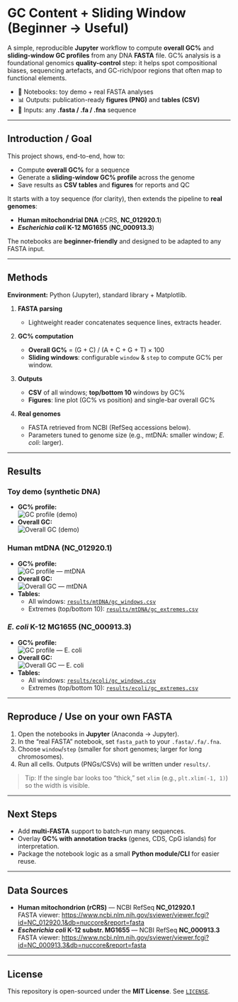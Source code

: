 # GC Content + Sliding Window (Beginner → Useful)

A simple, reproducible **Jupyter** workflow to compute **overall GC%** and **sliding-window GC profiles** from any DNA **FASTA** file. GC% analysis is a foundational genomics **quality-control** step: it helps spot compositional biases, sequencing artefacts, and GC-rich/poor regions that often map to functional elements.

- 📓 Notebooks: toy demo + real FASTA analyses  
- 📊 Outputs: publication-ready **figures (PNG)** and **tables (CSV)**  
- 🧪 Inputs: any **.fasta / .fa / .fna** sequence

---

## Introduction / Goal

This project shows, end-to-end, how to:
- Compute **overall GC%** for a sequence
- Generate a **sliding-window GC% profile** across the genome
- Save results as **CSV tables** and **figures** for reports and QC

It starts with a toy sequence (for clarity), then extends the pipeline to **real genomes**:
- **Human mitochondrial DNA** (rCRS, **NC_012920.1**)  
- ***Escherichia coli* K-12 MG1655** (**NC_000913.3**)

The notebooks are **beginner-friendly** and designed to be adapted to any FASTA input.

---

## Methods

**Environment:** Python (Jupyter), standard library + Matplotlib.

1) **FASTA parsing**  
   - Lightweight reader concatenates sequence lines, extracts header.

2) **GC% computation**  
   - **Overall GC%** = (G + C) / (A + C + G + T) × 100  
   - **Sliding windows**: configurable `window` & `step` to compute GC% per window.

3) **Outputs**  
   - **CSV** of all windows; **top/bottom 10** windows by GC%  
   - **Figures**: line plot (GC% vs position) and single-bar overall GC%

4) **Real genomes**  
   - FASTA retrieved from NCBI (RefSeq accessions below).  
   - Parameters tuned to genome size (e.g., mtDNA: smaller window; *E. coli*: larger).

---

## Results

### Toy demo (synthetic DNA)
- **GC% profile:**  
  ![GC profile (demo)](figures/gc_profile.png)
- **Overall GC:**  
  ![Overall GC (demo)](figures/gc_overall.png)

### Human mtDNA (NC_012920.1)
- **GC% profile:**  
  ![GC profile — mtDNA](results/mtDNA/gc_profile.png)
- **Overall GC:**  
  ![Overall GC — mtDNA](results/mtDNA/gc_overall.png)
- **Tables:**  
  - All windows: [`results/mtDNA/gc_windows.csv`](results/mtDNA/gc_windows.csv)  
  - Extremes (top/bottom 10): [`results/mtDNA/gc_extremes.csv`](results/mtDNA/gc_extremes.csv)

### *E. coli* K-12 MG1655 (NC_000913.3)
- **GC% profile:**  
  ![GC profile — E. coli](results/ecoli/gc_profile.png)
- **Overall GC:**  
  ![Overall GC — E. coli](results/ecoli/gc_overall.png)
- **Tables:**  
  - All windows: [`results/ecoli/gc_windows.csv`](results/ecoli/gc_windows.csv)  
  - Extremes (top/bottom 10): [`results/ecoli/gc_extremes.csv`](results/ecoli/gc_extremes.csv)

---

## Reproduce / Use on your own FASTA

1. Open the notebooks in **Jupyter** (Anaconda → Jupyter).  
2. In the “real FASTA” notebook, set `fasta_path` to your `.fasta/.fa/.fna`.  
3. Choose `window`/`step` (smaller for short genomes; larger for long chromosomes).  
4. Run all cells. Outputs (PNGs/CSVs) will be written under `results/`.

> Tip: If the single bar looks too “thick,” set `xlim` (e.g., `plt.xlim(-1, 1)`) so the width is visible.

---

## Next Steps

- Add **multi-FASTA** support to batch-run many sequences.  
- Overlay **GC% with annotation tracks** (genes, CDS, CpG islands) for interpretation.  
- Package the notebook logic as a small **Python module/CLI** for easier reuse.

---

## Data Sources

- **Human mitochondrion (rCRS)** — NCBI RefSeq **NC_012920.1**  
  FASTA viewer: https://www.ncbi.nlm.nih.gov/sviewer/viewer.fcgi?id=NC_012920.1&db=nuccore&report=fasta
- ***Escherichia coli* K-12 substr. MG1655** — NCBI RefSeq **NC_000913.3**  
  FASTA viewer: https://www.ncbi.nlm.nih.gov/sviewer/viewer.fcgi?id=NC_000913.3&db=nuccore&report=fasta

---

## License

This repository is open-sourced under the **MIT License**. See [`LICENSE`](LICENSE).


